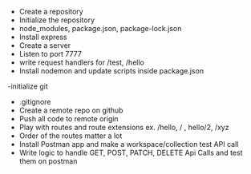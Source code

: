 - Create a repository
- Initialize the repository
- node_modules, package.json, package-lock.json
- Install express
- Create a server 
- Listen to port 7777
- write request handlers for /test, /hello
- Install nodemon and update scripts inside package.json

-initialize git
- .gitignore
- Create a remote repo on github
- Push all code to remote origin
- Play with routes and route extensions ex. /hello, / , hello/2, /xyz
- Order of the routes matter a lot 
- Install Postman app and make a workspace/collection test API call
- Write logic to handle GET, POST, PATCH, DELETE Api Calls and test them on postman  


 